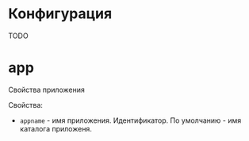 
Конфигурация
============

TODO

app
===

Свойства приложения

Свойства:

* `appname` - имя приложения. Идентификатор. По умолчанию - имя каталога приложеня.



